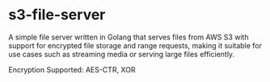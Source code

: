 # s3-file-server

A simple file server written in Golang that serves files from AWS S3 with support for encrypted file storage and range requests, making it suitable for use cases such as streaming media or serving large files efficiently.

Encryption Supported: AES-CTR, XOR
